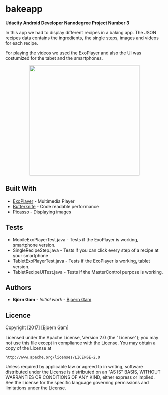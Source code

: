 # bakeapp
<b> Udacity Android Developer Nanodegree Project Number 3 </b>

In this app we had to display different recipes in a baking app. The JSON recipes data
contains the ingredients, the single steps, images and videos for each recipe. 

For playing the videos we used the ExoPlayer and also the UI was costumized for the 
tabet and the smartphones.

<p align="center">
  <img src="https://pbs.twimg.com/media/DETZlQQXgAIN3KK.jpg:large" width="350"/>
</p>


## Built With

* [ExoPlayer](https://google.github.io/ExoPlayer/) - Multimedia Player
* [Butterknife](https://jakewharton.github.io/butterknife/) - Code readable performance 
* [Picasso](https://square.github.io/picasso/) - Displaying images 

## Tests

* MobileExoPlayerTest.java - Tests if the ExoPlayer is working, smartphone version.
* SingleRecipeStep.java - Tests if you can click every step of a recipe at your smartphone
* TabletExoPlayerTest.java - Tests if the ExoPlayer is working, tablet version.
* TabletRecipeUITest.java - Tests if the MasterControl purpose is working. 

## Authors

* **Björn Gam** - *Initial work* - [Bjoern Gam](https://github.com/bjoerngam)

## Licence

Copyright [2017] [Bjoern Gam]

Licensed under the Apache License, Version 2.0 (the "License");
you may not use this file except in compliance with the License.
You may obtain a copy of the License at

    http://www.apache.org/licenses/LICENSE-2.0

Unless required by applicable law or agreed to in writing, software
distributed under the License is distributed on an "AS IS" BASIS,
WITHOUT WARRANTIES OR CONDITIONS OF ANY KIND, either express or implied.
See the License for the specific language governing permissions and
limitations under the License.
